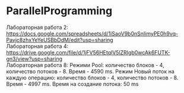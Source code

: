 # ParallelProgramming
Лабораторная работа 2: https://docs.google.com/spreadsheets/d/1iSaoV9b0nSnIimyPE0h9vq-Pavjc8zhxYeYeUSBbDdM/edit?usp=sharing           
Лабораторная работа 4: https://drive.google.com/file/d/1jFV56HEtqlV5lZRIgb0wcAk6FUTK-gn3/view?usp=sharing                     
Лабораторная работа 8:
  Режими Pool: количество блоков - 4, количество потоков - 8. Время - 4590 ms.
  Режим Новый поток на каждую операцию: количество блоков - 4, количество потоков - 8. Время - 4997 ms.
  Время на создание потока: 50 ms
